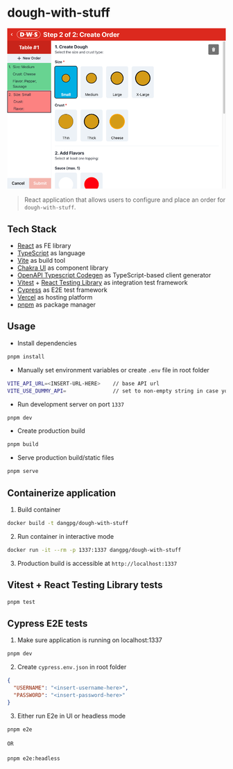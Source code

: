 # dough-with-stuff

![DWS Logo](screenshot.png)

> React application that allows users to configure and place an order for `dough-with-stuff`.

## Tech Stack

- [React](https://react.dev/) as FE library
- [TypeScript](https://www.typescriptlang.org/) as language
- [Vite](https://vitejs.dev/) as build tool
- [Chakra UI](https://chakra-ui.com/) as component library
- [OpenAPI Typescript Codegen](https://github.com/ferdikoomen/openapi-typescript-codegen) as TypeScript-based client generator
- [Vitest](https://vitest.dev/) + [React Testing Library](https://testing-library.com/) as integration test framework
- [Cypress](https://www.cypress.io/) as E2E test framework
- [Vercel](https://vercel.com/) as hosting platform
- [pnpm](https://pnpm.io/) as package manager

## Usage

- Install dependencies

```bash
pnpm install
```

- Manually set environment variables or create `.env` file in root folder

```bash
VITE_API_URL=<INSERT-URL-HERE>    // base API url
VITE_USE_DUMMY_API=               // set to non-empty string in case you want to mock API
```

- Run development server on port `1337`

```bash
pnpm dev
```

- Create production build

```bash
pnpm build
```

- Serve production build/static files

```bash
pnpm serve
```

## Containerize application

1. Build container

```bash
docker build -t dangpg/dough-with-stuff
```

2. Run container in interactive mode

```bash
docker run -it --rm -p 1337:1337 dangpg/dough-with-stuff
```

3. Production build is accessible at `http://localhost:1337`

## Vitest + React Testing Library tests

```bash
pnpm test
```

## Cypress E2E tests

1. Make sure application is running on localhost:1337

```bash
pnpm dev
```

2. Create `cypress.env.json` in root folder

```json
{
  "USERNAME": "<insert-username-here>",
  "PASSWORD": "<insert-password-here>"
}
```

3. Either run E2e in UI or headless mode

```bash
pnpm e2e

OR

pnpm e2e:headless
```

